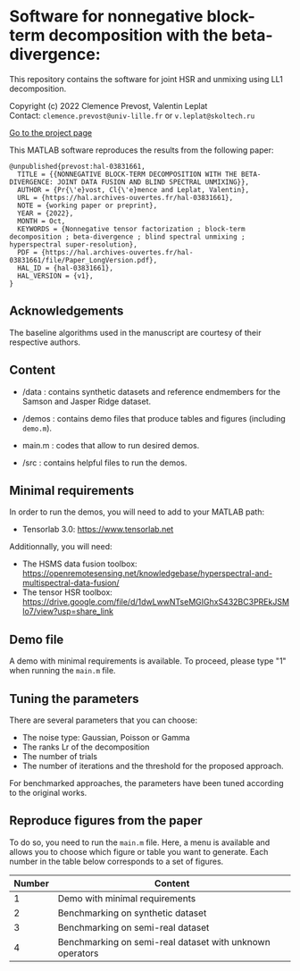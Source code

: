 # Software for nonnegative block-term decomposition with the beta-divergence:
This repository contains the software for joint HSR and unmixing using LL1 decomposition.

Copyright (c) 2022 Clemence Prevost, Valentin Leplat <br>
Contact: ```clemence.prevost@univ-lille.fr``` or ```v.leplat@skoltech.ru```

[Go to the project page](https://github.com/cprevost4/bLL1_NBTD)

This MATLAB software reproduces the results from the following paper:

```
@unpublished{prevost:hal-03831661,
  TITLE = {{NONNEGATIVE BLOCK-TERM DECOMPOSITION WITH THE BETA-DIVERGENCE: JOINT DATA FUSION AND BLIND SPECTRAL UNMIXING}},
  AUTHOR = {Pr{\'e}vost, Cl{\'e}mence and Leplat, Valentin},
  URL = {https://hal.archives-ouvertes.fr/hal-03831661},
  NOTE = {working paper or preprint},
  YEAR = {2022},
  MONTH = Oct,
  KEYWORDS = {Nonnegative tensor factorization ; block-term decomposition ; beta-divergence ; blind spectral unmixing ; hyperspectral super-resolution},
  PDF = {https://hal.archives-ouvertes.fr/hal-03831661/file/Paper_LongVersion.pdf},
  HAL_ID = {hal-03831661},
  HAL_VERSION = {v1},
}
```

## Acknowledgements

The baseline algorithms used in the manuscript are courtesy of their respective authors.


## Content
 
 - /data : contains synthetic datasets and reference endmembers for the Samson and Jasper Ridge dataset.
 
 - /demos : contains demo files that produce tables and figures (including ```demo.m```).

 - main.m : codes that allow to run desired demos.
 
 - /src : contains helpful files to run the demos.

## Minimal requirements

In order to run the demos, you will need to add to your MATLAB path:
- Tensorlab 3.0: https://www.tensorlab.net

Additionnally, you will need:
- The HSMS data fusion toolbox: https://openremotesensing.net/knowledgebase/hyperspectral-and-multispectral-data-fusion/
- The tensor HSR toolbox: https://drive.google.com/file/d/1dwLwwNTseMGIGhxS432BC3PREkJSMlo7/view?usp=share_link


## Demo file
 
 A demo with minimal requirements is available. To proceed, please type "1" when running the ```main.m``` file.
 
 ## Tuning the parameters
 
 There are several parameters that you can choose:
 - The noise type: Gaussian, Poisson or Gamma
 - The ranks Lr of the decomposition
 - The number of trials
 - The number of iterations and the threshold for the proposed approach.
 
For benchmarked approaches, the parameters have been tuned according to the original works.
 
  
  ## Reproduce figures from the paper
  
  To do so, you need to run the ```main.m``` file. Here, a menu is available and allows you to choose which figure or table you want to generate. Each number in the table below corresponds to a set of figures.

| Number | Content                                                         |
|--------|-----------------------------------------------------------------|
| 1      | Demo with minimal requirements                                  |
| 2      | Benchmarking on synthetic dataset                               |
| 3      | Benchmarking on semi-real dataset                               |
| 4      | Benchmarking on semi-real dataset with unknown operators        |

